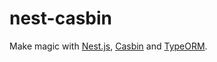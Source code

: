 # nest-casbin

Make magic with [Nest.js](https://github.com/nestjs/nest),  [Casbin](https://github.com/casbin/casbin) and [TypeORM](https://github.com/typeorm/typeorm).